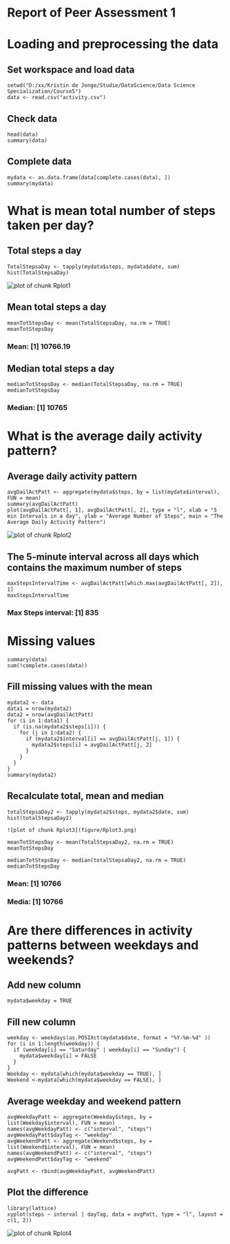 # Report of Peer Assessment 1

# Loading and preprocessing the data

## Set workspace and load data

```{r loaddata, echo=TRUE}
setwd("D:/xx/Kristin de Jonge/Studie/DataScience/Data Science Specialization/Course5")
data <- read.csv("activity.csv")
```

## Check data
```{r checkdata, echo=TRUE}
head(data)
summary(data)
```

## Complete data
```{r completedata, echo=TRUE}
mydata <- as.data.frame(data[complete.cases(data), ])
summary(mydata)
```

# What is mean total number of steps taken per day?

## Total steps a day
```{r totalsteps, echo=TRUE}
TotalStepsaDay <- tapply(mydata$steps, mydata$date, sum)
hist(TotalStepsaDay)
```

![plot of chunk Rplot1](figure/Rplot1.png) 


## Mean total steps a day

```{r meantotalsteps, echo=TRUE}
meanTotStepsDay <- mean(TotalStepsaDay, na.rm = TRUE)
meanTotStepsDay
```
### Mean: [1] 10766.19

## Median total steps a day
```{r mediantotalsteps, echo=TRUE}
medianTotStepsDay <- median(TotalStepsaDay, na.rm = TRUE)
medianTotStepsDay
```
### Median: [1] 10765

# What is the average daily activity pattern?

## Average daily activity pattern
```{r averageDailyPattern, echo=TRUE}
avgDailActPatt <- aggregate(mydata$steps, by = list(mydata$interval), FUN = mean)
summary(avgDailActPatt)
plot(avgDailActPatt[, 1], avgDailActPatt[, 2], type = "l", xlab = "5 min Intervals in a day", ylab = "Average Number of Steps", main = "The Average Daily Activity Pattern")
```

![plot of chunk Rplot2](figure/Rplot2.png) 

## The 5-minute interval across all days which contains the maximum number of steps
```{r maxStepsInterval, echo=TRUE}
maxStepsIntervalTime <- avgDailActPatt[which.max(avgDailActPatt[, 2]), 1]
maxStepsIntervalTime
```
### Max Steps interval: [1] 835

# Missing values

```{r missing values, echo=TRUE}
summary(data)
sum(!complete.cases(data))
```

## Fill missing values with the mean

```{r mean missing values, echo=TRUE}
mydata2 <- data
data1 = nrow(mydata2)
data2 = nrow(avgDailActPatt)
for (i in 1:data1) {
  if (is.na(mydata2$steps[i])) {
    for (j in 1:data2) {
      if (mydata2$interval[i] == avgDailActPatt[j, 1]) {
        mydata2$steps[i] = avgDailActPatt[j, 2]
      }
    } 
  }    
}
summary(mydata2)
```
## Recalculate total, mean and median

```{r totalsteps mv, echo=TRUE}
totalStepsaDay2 <- tapply(mydata2$steps, mydata2$date, sum)
hist(totalStepsaDay2)

![plot of chunk Rplot3](figure/Rplot3.png) 

meanTotStepsDay <- mean(TotalStepsaDay2, na.rm = TRUE)
meanTotStepsDay

medianTotStepsDay <- median(totalStepsaDay2, na.rm = TRUE)
medianTotStepsDay
```

### Mean: [1] 10766
### Media: [1] 10766

# Are there differences in activity patterns between weekdays and weekends?

## Add new column
```{r addcolumn, echo=TRUE}
mydata$weekday = TRUE
```

## Fill new column
```{r fillcolumn, echo=TRUE}
weekday <- weekdays(as.POSIXct(mydata$date, format = "%Y-%m-%d" ))
for (i in 1:length(weekday)) {
  if (weekday[i] == "Saturday" | weekday[i] == "Sunday") {
    mydata$weekday[i] = FALSE
  }
}
Weekday <- mydata[which(mydata$weekday == TRUE), ]
Weekend <-mydata[which(mydata$weekday == FALSE), ]
```

## Average weekday and weekend pattern
```{r averagepattern, echo=TRUE}
avgWeekdayPatt <- aggregate(Weekday$steps, by = list(Weekday$interval), FUN = mean)
names(avgWeekdayPatt) <- c("interval", "steps")
avgWeekdayPatt$dayTag <- "weekday"
avgWeekendPatt <- aggregate(Weekend$steps, by = list(Weekend$interval), FUN = mean)
names(avgWeekendPatt) <- c("interval", "steps")
avgWeekendPatt$dayTag <- "weekend"

avgPatt <- rbind(avgWeekdayPatt, avgWeekendPatt)
```

## Plot the difference

```{r difference, echo=TRUE}
library(lattice)
xyplot(steps ~ interval | dayTag, data = avgPatt, type = "l", layout = c(1, 2))
```
![plot of chunk Rplot4](figure/Rplot4.png) 

